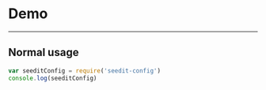 # Demo

---

## Normal usage

```javascript
var seeditConfig = require('seedit-config')
console.log(seeditConfig)
```
